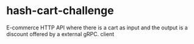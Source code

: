 # hash-cart-challenge
E-commerce HTTP API where there is a cart as input and the output is a discount offered by a external gRPC. client
